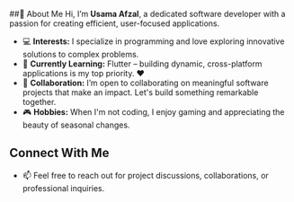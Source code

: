 ##👋 About Me
Hi, I’m **Usama Afzal**, a dedicated software developer with a passion for creating efficient, user-focused applications. 

- 💻 **Interests:** I specialize in programming and love exploring innovative solutions to complex problems. 
- 🚀 **Currently Learning:** Flutter – building dynamic, cross-platform applications is my top priority. ❤️
- 🤝 **Collaboration:** I’m open to collaborating on meaningful software projects that make an impact. Let's build something remarkable together.
- 🎮 **Hobbies:** When I'm not coding, I enjoy gaming and appreciating the beauty of seasonal changes.

## Connect With Me
- 📫 Feel free to reach out for project discussions, collaborations, or professional inquiries.

<!---
Usamaafzall/Usamaafzall is a ✨ special ✨ repository because its `README.md` (this file) appears on your GitHub profile.
Click the Preview link to explore my contributions and projects.
--->
